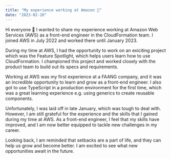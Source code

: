 ```yaml
---
title: "My experience working at Amazon 🌲"
date: "2023-02-20"
---
```


Hi everyone 👋 I wanted to share my experience working at Amazon Web Services (AWS) as a front-end engineer in the CloudFormation team. I joined AWS in July 2022 and worked there until January 2023.

During my time at AWS, I had the opportunity to work on an exiciting project which was the Feature Spotlight, which helps users learn how to use CloudFormation. I championed this project and worked closely with the product team to build out its specs and requirements.

Working at AWS was my first experience at a FAANG company, and it was an incredible opportunity to learn and grow as a front-end engineer. I also got to use TypeScript in a production environment for the first time, which was a great learning experience e.g. using generics to create reusable components.

Unfortunately, I was laid off in late January, which was tough to deal with. However, I am still grateful for the experience and the skills that I gained during my time at AWS. As a front-end engineer, I feel that my skills have improved, and I am now better equipped to tackle new challenges in my career.

Looking back, I am reminded that setbacks are a part of life, and they can help us grow and become better. I am excited to see what new opportunities await in the future.
